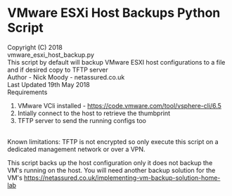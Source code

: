 # VMware ESXi Host Backups Python Script
Copyright (C) 2018
<br>
vmware_esxi_host_backup.py
<br>
This script by default will backup VMware ESXI host configurations to a file and if desired copy to TFTP server
<br>
Author - Nick Moody - netassured.co.uk
<br>
Last Updated 19th May 2018
<br>
Requirements
<br>
1) VMware VCli installed - https://code.vmware.com/tool/vsphere-cli/6.5
2) Intially connect to the host to retrieve the thumbprint
3) TFTP server to send the running configs too
<br>
Known limitations:
TFTP is not encrypted so only execute this script on a dedicated management network or over a VPN.

This script backs up the host configuration only it does not backup the VM's running on the host. You will
need another backup solution for the VM's https://netassured.co.uk/implementing-vm-backup-solution-home-lab
